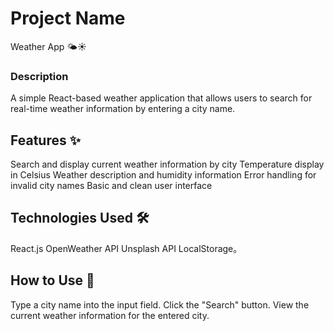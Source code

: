 # Project Name

Weather App 🌤️☀️

### Description

A simple React-based weather application that allows users to search for real-time weather information by entering a
city name.

## Features ✨

Search and display current weather information by city
Temperature display in Celsius
Weather description and humidity information
Error handling for invalid city names
Basic and clean user interface

## Technologies Used 🛠️

React.js
OpenWeather API
Unsplash API
LocalStorage。

## How to Use 🧭

Type a city name into the input field.
Click the "Search" button.
View the current weather information for the entered city.
